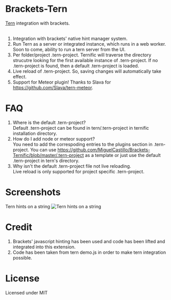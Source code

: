 Brackets-Tern
=============

[Tern](http://ternjs.net/) integration with brackets.<br><br>

1. Integration with brackets' native hint manager system.
2. Run Tern as a server or integrated instance, which runs in a web worker.  Soon to come, ability to run a tern server from the UI.
3. Per folder/project .tern-project.  Ternific will traverse the directory strucutre looking for the first available instance of .tern-project. If no .tern-project is found, then a default .tern-project is loaded.
4. Live reload of .tern-project.  So, saving changes will automatically take effect.
5. Support for Meteor plugin!  Thanks to Slava for https://github.com/Slava/tern-meteor.


FAQ
=============
1. Where is the default .tern-project?<br>
  Default .tern-project can be found in tern/.tern-project in ternific installation directory.
2. How do I add node or meteor support?<br>
  You need to add the correspoding entries to the plugins section in .tern-project.  You can use https://github.com/MiguelCastillo/Brackets-Ternific/blob/master/.tern-project as a template or just use the default .tern-project in tern's directory.
3. Why isn't the default .tern-project file not live reloading.<br>
  Live reload is only supported for project specific .tern-project.


Screenshots
=============
Tern hints on a string
![Tern hints on a string](https://raw.github.com/wiki/MiguelCastillo/Brackets-Ternific/images/HintTypes.png)


Credit
=============

1. Brackets' javascript hinting has been used and code has been lifted and integrated into this extension.<br>
2. Code has been taken from tern demo.js in order to make tern integration possible.<br>


License
=============

Licensed under MIT

